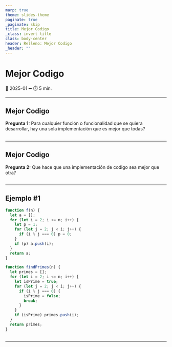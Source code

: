 ```yaml
---
marp: true
theme: slides-theme
paginate: true
_paginate: skip
title: Mejor Codigo
_class: invert title
class: body-center
header: Relleno: Mejor Codigo
_header: ""
---
```


# Mejor Codigo

:pencil: 2025-01 :heavy_minus_sign: :stopwatch: 5 min.

---

## Mejor Codigo

**Pregunta 1:**
Para cualquier función o funcionalidad que se quiera desarrollar, hay una sola implementación que es mejor que todas?

##

---

## Mejor Codigo

**Pregunta 2:**
Que hace que una implementación de codigo sea mejor que otra?

##

---

<style scoped>
  code {
    width: 45%;
    display: inline-block;
  }
</style>

## Ejemplo #1

```js
function f(n) {
  let a = [];
  for (let i = 2; i <= n; i++) {
    let p = 1;
    for (let j = 2; j < i; j++) {
      if (i % j === 0) p = 0;
    }
    if (p) a.push(i);
  }
  return a;
}
```

```js
function findPrimes(n) {
  let primes = [];
  for (let i = 2; i <= n; i++) {
    let isPrime = true;
    for (let j = 2; j < i; j++) {
      if (i % j === 0) {
        isPrime = false;
        break;
      }
    }
    if (isPrime) primes.push(i);
  }
  return primes;
}
```

##

---
